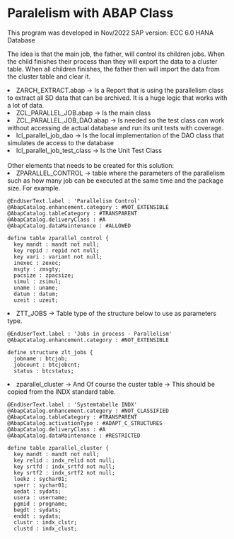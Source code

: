 # Paralelism with ABAP Class
This program was developed in Nov/2022
SAP version: ECC 6.0
HANA Database

The idea is that the main job, the father, will control its children jobs. When the child finishes their process than they will export the data to a cluster table. When all children finishes, the father then will import the data from the cluster table and clear it.

<li>ZARCH_EXTRACT.abap -&gt; Is a Report that is using the parallelism class to extract all SD data that can be archived. It is a huge logic that works with a lot of data.</li>
<li>ZCL_PARALLEL_JOB.abap -&gt; Is the main class</li>
<li>ZCL_PARALLEL_JOB_DAO.abap -&gt; Is needed so the test class can work without accessing de actual database and run its unit tests with coverage.</li>
<li>lcl_parallel_job_dao -&gt; Is the local implementation of the DAO class that simulates de access to the database</li>
<li>lcl_parallel_job_test_class -&gt; Is the Unit Test Class</li>
</br>
Other elements that needs to be created for this solution:
</br>

<li>ZPARALLEL_CONTROL -&gt; table where the parameters of the parallelism such as how many job can be executed at the same time and the package size. For example.</li>

```cds
@EndUserText.label : 'Parallelism Control'
@AbapCatalog.enhancement.category : #NOT_EXTENSIBLE
@AbapCatalog.tableCategory : #TRANSPARENT
@AbapCatalog.deliveryClass : #A
@AbapCatalog.dataMaintenance : #ALLOWED

define table zparallel_control {
  key mandt : mandt not null;
  key repid : repid not null;
  key vari : variant not null;
  inexec : zexec;
  msgty : zmsgty;
  pacsize : zpacsize;
  simul : zsimul;
  uname : uname;
  datum : datum;
  uzeit : uzeit;
```


<li>ZTT_JOBS -&gt; Table type of the structure below to use as parameters type.</li>

```cds
@EndUserText.label : 'Jobs in process - Parallelism'
@AbapCatalog.enhancement.category : #NOT_EXTENSIBLE

define structure zlt_jobs {
  jobname : btcjob;
  jobcount : btcjobcnt;
  status : btcstatus;
```



<li>zparallel_cluster -&gt; And Of course the custer table -&gt; This should be copied from the INDX standard table.</li>

```cds
@EndUserText.label : 'Systemtabelle INDX'
@AbapCatalog.enhancement.category : #NOT_CLASSIFIED
@AbapCatalog.tableCategory : #TRANSPARENT
@AbapCatalog.activationType : #ADAPT_C_STRUCTURES
@AbapCatalog.deliveryClass : #A
@AbapCatalog.dataMaintenance : #RESTRICTED

define table zparallel_cluster {
  key mandt : mandt not null;
  key relid : indx_relid not null;
  key srtfd : indx_srtfd not null;
  key srtf2 : indx_srtf2 not null;
  loekz : sychar01;
  sperr : sychar01;
  aedat : sydats;
  usera : username;
  pgmid : progname;
  begdt : sydats;
  enddt : sydats;
  clustr : indx_clstr;
  clustd : indx_clust;
```
